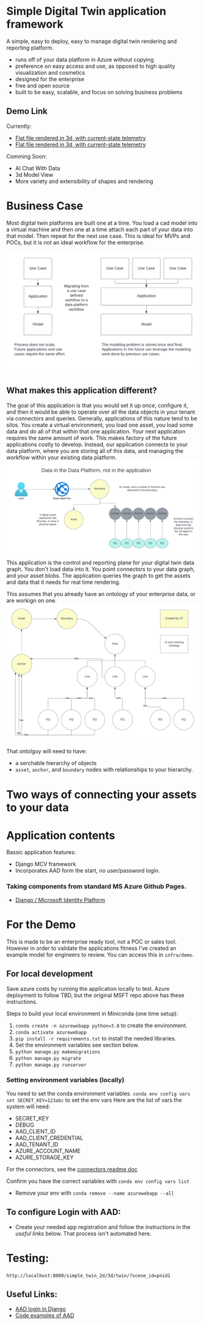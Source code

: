 # Simple Digital Twin application framework
A simple, easy to deploy, easy to manage digital twin rendering and reporting platform. 
* runs off of your data platform in Azure without copying
* preference on easy access and use, as opposed to high quality visualization and cosmetics
* designed for the enterprise
* free and open source
* built to be easy, scalable, and focus on solving business problems

## Demo Link
Currently:
* [Flat file rendered in 3d, with current-state telemetry](https://app-simple-digital-twin.azurewebsites.net/simple_twin_2d/3d/twin/?boundary_id=boundary17529430240082)
* [Flat file rendered in 3d, with current-state telemetry](https://app-simple-digital-twin.azurewebsites.net/simple_twin_2d/2d/twin/?boundary_id=boundary17529430240082)

Comming Soon:
* AI Chat With Data
* 3d Model View
* More variety and extensibility of shapes and rendering


# Business Case
Most digital twin platforms are built one at a time. You load a cad model into a virtual machine and then one at a time attach each part of your data into that model. Then repeat for the next use case. This is ideal for MVPs and POCs, but it is not an ideal workflow for the enterprise. 

![Alt text](/docs/images/reasoning.png?raw=true "business case")

## What makes this application different? 
The goal of this application is that you would set it up once, configure it, and then it would be able to operate over all the data objects in your tenant via connectors and queries. Generally, applications of this nature tend to be silos. You create a virtual environment, you load one asset, you load some data and do all of that within that one application. Your next application requires the same amount of work. This makes factory of the future applications costly to develop. Instead, our application connects to your data platform, where you are storing all of this data, and managing the workflow within your existing data platform. 
![Alt text](/docs/images/dataflow.png?raw=true "data flow")


This application is the control and reporting plane for your digital twin data graph. You don't load data into it. You point connectors to your data graph, and your asset blobs. The application queries the graph to get the assets and data that it needs for real time rendering. 

This assumes that you already have an ontology of your enterprise data, or are workign on one.  
![Alt text](/docs/images/ontology_example.png?raw=true "business case")

That ontolgoy will need to have:
* a serchable hierarchy of objects
* `asset`, `anchor`, and `boundary` nodes with relationships to your hierarchy.

# Two ways of connecting your assets to your data


# Application contents
Bassic application features:
* Django MCV framework
* Incorporates AAD form the start, no user/password login. 
 




### Taking components from standard MS Azure Github Pages.
* [Django / Microsoft Identity Platform](https://github.com/Azure-Samples/ms-identity-python-django-tutorial)


# For the Demo
This is made to be an enterprise ready tool, not a POC or sales tool. However in order to validate the applications fitness I've created an example model for engineers to review. You can access this in `infra/demo`. 


## For local development
Save azure costs by running the application locally to test. Azure deployment to follow TBD, but the original MSFT repo above has these instructions. 


Steps to build your local environment in Miniconda (one time setup):
1. `conda create -n azurewebapp python=3.8` to create the environment.
2. `conda activate azurewebapp`
3. `pip install -r requirements.txt` to install the needed libraries. 
4. Set the environment variables see section below.
5. `python manage.py makemigrations`
6. `python manage.py migrate`
7. `python manage.py runserver`

### Setting environment variables (locally)
You need to set the conda environment variables.
`conda env config vars set SECRET_KEY=123abc` to set the env vars
Here are the list of vars the system will need:
* SECRET_KEY
* DEBUG
* AAD_CLIENT_ID
* AAD_CLIENT_CREDENTIAL
* AAD_TENANT_ID
* AZURE_ACCOUNT_NAME
* AZURE_STORAGE_KEY

For the connectors, see the [connectors readme doc](./connectors/connectors.md)


Confirm you have the correct variables with `conda env config vars list`

* Remove your env with `conda remove --name azurewebapp --all`

## To configure Login with AAD:
* Create your needed app registration and follow the instructions in the _useful links_ below. That process isn't automated here.

# Testing: 
`http://localhost:8000/simple_twin_2d/3d/twin/?scene_id=pnid1`


## Useful Links: 
* [AAD login in Django](https://learn.microsoft.com/en-us/training/modules/msid-django-web-app-sign-in/) 
* [Code examples of AAD](https://github.com/Azure-Samples/ms-identity-python-django-tutorial/blob/main/1-Authentication/sign-in/Sample/settings.py)